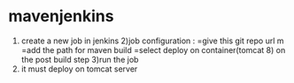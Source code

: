 # mavenjenkins 
1) create a new job in jenkins
2)job configuration : =give this git repo url m
                      =add the path for maven build
                      =select deploy on container(tomcat 8) on the post build step 
3)run the job
4) it must deploy on tomcat server 
